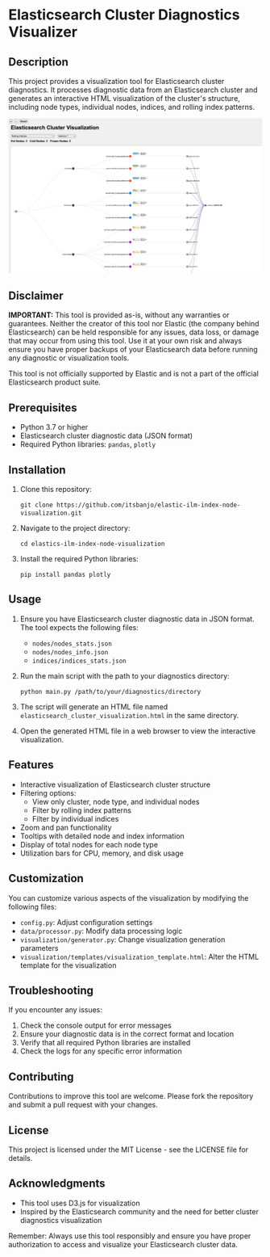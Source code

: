 # Elasticsearch Cluster Diagnostics Visualizer

## Description

This project provides a visualization tool for Elasticsearch cluster diagnostics. It processes diagnostic data from an Elasticsearch cluster and generates an interactive HTML visualization of the cluster's structure, including node types, individual nodes, indices, and rolling index patterns.

![Sample](artefacts/sample.png)

## Disclaimer

**IMPORTANT:** This tool is provided as-is, without any warranties or guarantees. Neither the creator of this tool nor Elastic (the company behind Elasticsearch) can be held responsible for any issues, data loss, or damage that may occur from using this tool. Use it at your own risk and always ensure you have proper backups of your Elasticsearch data before running any diagnostic or visualization tools.

This tool is not officially supported by Elastic and is not a part of the official Elasticsearch product suite.

## Prerequisites

- Python 3.7 or higher
- Elasticsearch cluster diagnostic data (JSON format)
- Required Python libraries: `pandas`, `plotly`

## Installation

1. Clone this repository:
   ```
   git clone https://github.com/itsbanjo/elastic-ilm-index-node-visualization.git
   ```

2. Navigate to the project directory:
   ```
   cd elastics-ilm-index-node-visualization
   ```

3. Install the required Python libraries:
   ```
   pip install pandas plotly
   ```

## Usage

1. Ensure you have Elasticsearch cluster diagnostic data in JSON format. The tool expects the following files:
   - `nodes/nodes_stats.json`
   - `nodes/nodes_info.json`
   - `indices/indices_stats.json`

2. Run the main script with the path to your diagnostics directory:
   ```
   python main.py /path/to/your/diagnostics/directory
   ```

3. The script will generate an HTML file named `elasticsearch_cluster_visualization.html` in the same directory.

4. Open the generated HTML file in a web browser to view the interactive visualization.

## Features

- Interactive visualization of Elasticsearch cluster structure
- Filtering options:
  - View only cluster, node type, and individual nodes
  - Filter by rolling index patterns
  - Filter by individual indices
- Zoom and pan functionality
- Tooltips with detailed node and index information
- Display of total nodes for each node type
- Utilization bars for CPU, memory, and disk usage

## Customization

You can customize various aspects of the visualization by modifying the following files:
- `config.py`: Adjust configuration settings
- `data/processor.py`: Modify data processing logic
- `visualization/generator.py`: Change visualization generation parameters
- `visualization/templates/visualization_template.html`: Alter the HTML template for the visualization

## Troubleshooting

If you encounter any issues:
1. Check the console output for error messages
2. Ensure your diagnostic data is in the correct format and location
3. Verify that all required Python libraries are installed
4. Check the logs for any specific error information

## Contributing

Contributions to improve this tool are welcome. Please fork the repository and submit a pull request with your changes.

## License

This project is licensed under the MIT License - see the LICENSE file for details.

## Acknowledgments

- This tool uses D3.js for visualization
- Inspired by the Elasticsearch community and the need for better cluster diagnostics visualization

Remember: Always use this tool responsibly and ensure you have proper authorization to access and visualize your Elasticsearch cluster data.

